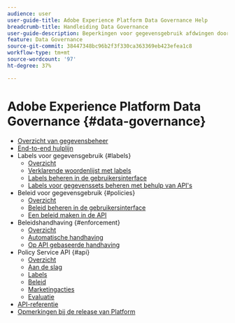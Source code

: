 ```yaml
---
audience: user
user-guide-title: Adobe Experience Platform Data Governance Help
breadcrumb-title: Handleiding Data Governance
user-guide-description: Beperkingen voor gegevensgebruik afdwingen door labels, marketingacties en het beleid voor governance te gebruiken.
feature: Data Governance
source-git-commit: 38447348bc96b2f3f330ca363369eb423efea1c8
workflow-type: tm+mt
source-wordcount: '97'
ht-degree: 37%

---
```



# Adobe Experience Platform Data Governance {#data-governance}

* [Overzicht van gegevensbeheer](home.md)
* [End-to-end hulplijn](./e2e.md)
* Labels voor gegevensgebruik {#labels}
   * [Overzicht](labels/overview.md)
   * [Verklarende woordenlijst met labels](labels/reference.md)
   * [Labels beheren in de gebruikersinterface](labels/user-guide.md)
   * [Labels voor gegevenssets beheren met behulp van API&#39;s](labels/dataset-api.md)
* Beleid voor gegevensgebruik {#policies}
   * [Overzicht](policies/overview.md)
   * [Beleid beheren in de gebruikersinterface](policies/user-guide.md)
   * [Een beleid maken in de API](policies/create.md)
* Beleidshandhaving {#enforcement}
   * [Overzicht](enforcement/overview.md)
   * [Automatische handhaving](enforcement/auto-enforcement.md)
   * [Op API gebaseerde handhaving](enforcement/api-enforcement.md)
* Policy Service API {#api}
   * [Overzicht](api/overview.md)
   * [Aan de slag](api/getting-started.md)
   * [Labels](api/labels.md)
   * [Beleid](api/policies.md)
   * [Marketingacties](api/marketing-actions.md)
   * [Evaluatie](api/evaluation.md)
* [API-referentie](https://www.adobe.io/experience-platform-apis/references/policy-service/)
* [Opmerkingen bij de release van Platform](https://www.adobe.com/go/platform-release-notes-en)